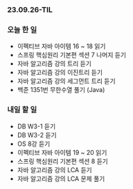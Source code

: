 ### 23.09.26-TIL
### 오늘 한 일
- 이펙티브 자바 아이템 16 ~ 18 읽기
- 스프링 핵심원리 기본편 섹션 7 나머지 듣기
- 자바 알고리즘 강의 트리 듣기
- 자바 알고리즘 강의 이진트리 듣기
- 자바 알고리즘 강의 세그먼트 트리 듣기
- 백준 1351번 무한수열 풀기 (Java)

### 내일 할 일
- DB W3-1 듣기
- DB W3-2 듣기
- OS 8강 듣기 
- 이펙티브 자바 아이템 19 ~ 20 읽기
- 스프링 핵심원리 기본편 섹션 8 듣기
- 자바 알고리즘 강의 LCA 듣기
- 자바 알고리즘 강의 LCA 문제 풀기  
